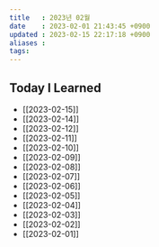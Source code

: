 ```yaml
---
title   : 2023년 02월
date    : 2023-02-01 21:43:45 +0900
updated : 2023-02-15 22:17:18 +0900
aliases : 
tags: 
---
```

## Today I Learned
- [[2023-02-15]]
- [[2023-02-14]]
- [[2023-02-12]]
- [[2023-02-11]]
- [[2023-02-10]]
- [[2023-02-09]]
- [[2023-02-08]]
- [[2023-02-07]]
- [[2023-02-06]]
- [[2023-02-05]]
- [[2023-02-04]]
- [[2023-02-03]]
- [[2023-02-02]]
- [[2023-02-01]]
